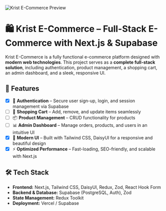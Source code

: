 ![Krist E-Commerce Preview](https://i.imgur.com/QkZXD5h.png)

# 🛍️ Krist E-Commerce – Full-Stack E-Commerce with Next.js & Supabase

Krist E-Commerce is a fully functional e-commerce platform designed with **modern web technologies**. This project serves as a **complete full-stack solution**, including authentication, product management, a shopping cart, an admin dashboard, and a sleek, responsive UI.

## 🚀 Features

- [x] 🔐 **Authentication** – Secure user sign-up, login, and session management via Supabase
- [ ] 🛒 **Shopping Cart** – Add, remove, and update items seamlessly
- [ ] 📦 **Product Management** – CRUD functionality for products
- [ ] 📊 **Admin Dashboard** – Manage orders, products, and users in an intuitive UI
- [x] 🎨 **Modern UI** – Built with Tailwind CSS, DaisyUI for a responsive and beautiful design
- [x] ⚡ **Optimized Performance** – Fast-loading, SEO-friendly, and scalable with Next.js

## 🛠️ Tech Stack

- **Frontend:** Next.js, Tailwind CSS, DaisyUI, Redux, Zod, React Hook Form
- **Backend & Database:** Supabase (PostgreSQL, Auth), Zod
- **State Management:** Redux Toolkit
- **Deployment:** Vercel / Supabase

